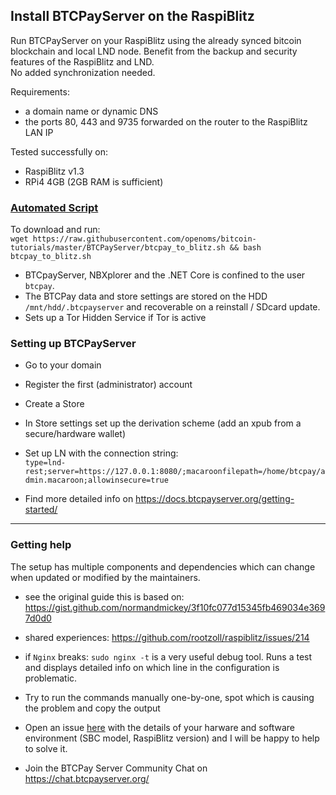 ## Install BTCPayServer on the RaspiBlitz

Run BTCPayServer on your RaspiBlitz using the already synced bitcoin blockchain and local LND node.
Benefit from the backup and security features of the RaspiBlitz and LND.  
No added synchronization needed. 

Requirements:
* a domain name or dynamic DNS
* the ports 80, 443 and 9735 forwarded on the router to the RaspiBlitz LAN IP

Tested successfully on:
* RaspiBlitz v1.3 
* RPi4 4GB (2GB RAM is sufficient)

### [Automated Script](https://github.com/openoms/bitcoin-tutorials/blob/master/BTCPayServer/btcpay_to_blitz.sh)

To download and run:  
`wget https://raw.githubusercontent.com/openoms/bitcoin-tutorials/master/BTCPayServer/btcpay_to_blitz.sh && bash btcpay_to_blitz.sh`


* BTCpayServer, NBXplorer and the .NET Core is confined to the user `btcpay`.
* The BTCPay data and store settings are stored on the HDD `/mnt/hdd/.btcpayserver` and recoverable on a reinstall / SDcard update.
* Sets up a Tor Hidden Service if Tor is active

### Setting up BTCPayServer

* Go to your domain
* Register the first (administrator) account
* Create a Store
* In Store settings set up the derivation scheme (add an xpub from a secure/hardware wallet)
* Set up LN with the connection string:  
 `type=lnd-rest;server=https://127.0.0.1:8080/;macaroonfilepath=/home/btcpay/admin.macaroon;allowinsecure=true`

* Find more detailed info on https://docs.btcpayserver.org/getting-started/

---

### Getting help

The setup has multiple components and dependencies which can change when updated or modified by the maintainers.

* see the original guide this is based on: <https://gist.github.com/normandmickey/3f10fc077d15345fb469034e3697d0d0>  

* shared experiences: <https://github.com/rootzoll/raspiblitz/issues/214>

* if `Nginx` breaks:
`sudo nginx -t`
is a very useful debug tool. Runs a test and displays detailed info on which line in the configuration is problematic.

* Try to run the commands manually one-by-one, spot which is causing the problem and copy the output

* Open an issue [here](https://github.com/openoms/bitcoin-tutorials/issues) with the details of your harware and software environment (SBC model, RaspiBlitz version) and I will be happy to help to solve it.

* Join the BTCPay Server Community Chat on <https://chat.btcpayserver.org/>
